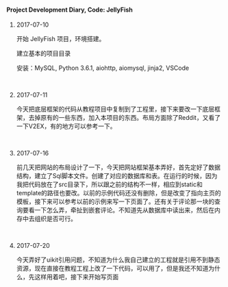 #### Project Development Diary, Code: JellyFish

1. 2017-07-10

   开始 JellyFish 项目，环境搭建。

   建立基本的项目目录

   安装：MySQL, Python 3.6.1, aiohttp, aiomysql, jinja2, VSCode

   ​

2. 2017-07-11

   今天把底层框架的代码从教程项目中复制到了工程里，接下来要改一下底层框架，去掉原有的一些东西，加入本项目的东西。布局方面除了Reddit，又看了一下V2EX，有的地方可以参考一下。

   ​



3. 2017-07-16

   前几天把网站的布局设计了一下，今天把网站框架基本弄好，首先定好了数据结构，建立了Sql脚本文件。创建了对应的数据库和表。在运行的时候，因为我把代码放在了src目录下，所以跟之前的结构不一样，相应到static和template的路径也要改。以前的示例代码还没有删除，但是改变了指向主页的模板，接下来可以参考以前的示例来写一下页面了。还有关于评论那一块的查询要看一下怎么弄，牵扯到嵌套评论。不知道先从数据库中读出来，然后在内存中去组织是否可行。

   ​

4. 2017-07-20

   今天弄好了uikit引用问题，不知道为什么我自己建立的工程就是引用不到静态资源，现在直接在教程工程上改了一下代码，可以用了，但是我还不知道为什么，先这样用着吧，接下来开始写页面